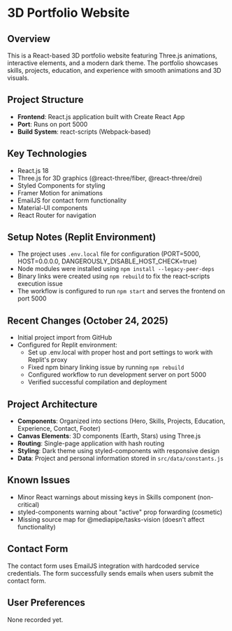 # 3D Portfolio Website

## Overview
This is a React-based 3D portfolio website featuring Three.js animations, interactive elements, and a modern dark theme. The portfolio showcases skills, projects, education, and experience with smooth animations and 3D visuals.

## Project Structure
- **Frontend**: React.js application built with Create React App
- **Port**: Runs on port 5000
- **Build System**: react-scripts (Webpack-based)

## Key Technologies
- React.js 18
- Three.js for 3D graphics (@react-three/fiber, @react-three/drei)
- Styled Components for styling
- Framer Motion for animations
- EmailJS for contact form functionality
- Material-UI components
- React Router for navigation

## Setup Notes (Replit Environment)
- The project uses `.env.local` file for configuration (PORT=5000, HOST=0.0.0.0, DANGEROUSLY_DISABLE_HOST_CHECK=true)
- Node modules were installed using `npm install --legacy-peer-deps`
- Binary links were created using `npm rebuild` to fix the react-scripts execution issue
- The workflow is configured to run `npm start` and serves the frontend on port 5000

## Recent Changes (October 24, 2025)
- Initial project import from GitHub
- Configured for Replit environment:
  - Set up .env.local with proper host and port settings to work with Replit's proxy
  - Fixed npm binary linking issue by running `npm rebuild`
  - Configured workflow to run development server on port 5000
  - Verified successful compilation and deployment

## Project Architecture
- **Components**: Organized into sections (Hero, Skills, Projects, Education, Experience, Contact, Footer)
- **Canvas Elements**: 3D components (Earth, Stars) using Three.js
- **Routing**: Single-page application with hash routing
- **Styling**: Dark theme using styled-components with responsive design
- **Data**: Project and personal information stored in `src/data/constants.js`

## Known Issues
- Minor React warnings about missing keys in Skills component (non-critical)
- styled-components warning about "active" prop forwarding (cosmetic)
- Missing source map for @mediapipe/tasks-vision (doesn't affect functionality)

## Contact Form
The contact form uses EmailJS integration with hardcoded service credentials. The form successfully sends emails when users submit the contact form.

## User Preferences
None recorded yet.
